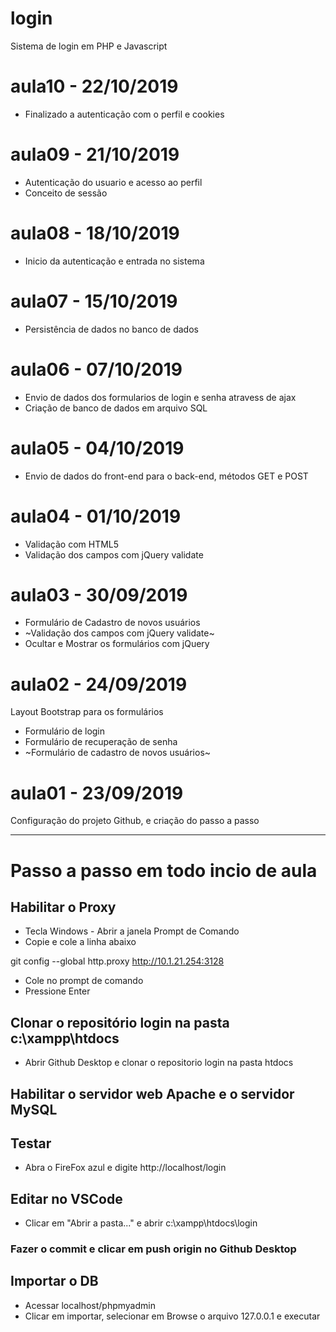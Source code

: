 # login
Sistema de login em PHP e Javascript

# aula10 - 22/10/2019
- Finalizado a autenticação com o perfil e cookies

# aula09 - 21/10/2019
- Autenticação do usuario e acesso ao perfil
- Conceito de sessão

# aula08 - 18/10/2019
- Inicio da autenticação e entrada no sistema

# aula07 - 15/10/2019
- Persistência de dados no banco de dados

# aula06 - 07/10/2019
- Envio de dados dos formularios de login e senha atravess de ajax
- Criação de banco de dados em arquivo SQL

# aula05 - 04/10/2019
- Envio de dados do front-end para o back-end, métodos GET e POST

# aula04 - 01/10/2019
- Validação com HTML5
- Validação dos campos com jQuery validate

# aula03 - 30/09/2019
- Formulário de Cadastro de novos usuários
- ~Validação dos campos com jQuery validate~
- Ocultar e Mostrar os formulários com jQuery

# aula02 - 24/09/2019
Layout Bootstrap para os formulários
  - Formulário de login
  - Formulário de recuperação de senha
  - ~Formulário de cadastro de novos usuários~

# aula01 - 23/09/2019
Configuração do projeto Github, e criação do passo a passo

---
# Passo a passo em todo incio de aula

## Habilitar o Proxy
  - Tecla Windows - Abrir a janela Prompt de Comando
  - Copie e cole a linha abaixo

  git config --global http.proxy http://10.1.21.254:3128

  - Cole no prompt de comando
  - Pressione Enter

## Clonar o repositório **login** na pasta **c:\xampp\htdocs**
  - Abrir Github Desktop e clonar o repositorio login na pasta htdocs

## Habilitar o servidor web **Apache** e o servidor **MySQL**

## Testar
 - Abra o FireFox azul e digite http://localhost/login

## Editar no VSCode
 - Clicar em "Abrir a pasta..." e abrir c:\xampp\htdocs\login

### Fazer o commit e clicar em push origin no Github Desktop

## Importar o DB
- Acessar localhost/phpmyadmin
- Clicar em importar, selecionar em Browse o arquivo 127.0.0.1 e executar